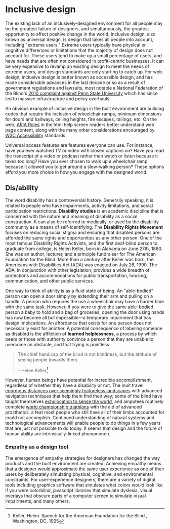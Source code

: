 # Inclusive design

The existing lack of an inclusively-designed environment for all people may be the greatest failure of designers, and simultaneously, the greatest opportunity to affect positive change in the world. Inclusive design, also known as universal design, is design that takes all people into account, including "extreme users." Extreme users typically have physical or cognitive differences or limitations that the majority of design does not account for. These users tend to make up a small percentage of users, and have needs that are often not considered in profit-centric businesses. It can be very expensive to revamp an existing design to meet the needs of extreme users, and design standards are only starting to catch up. For web design, inclusive design is better known as accessible design, and has made considerable advances in the last decade or so as a result of government regulations and lawsuits, most notable a National Federation of the Blind's [2010 complaint against Penn State University](https://nfb.org/node/1026) which has since led to massive infrastructure and policy overhauls.

An obvious example of inclusive design in the built environment are building codes that require the inclusion of wheelchair ramps, minimum dimensions for doors and hallways, ceiling heights, fire escapes, railings, etc. On the web, [ARIA Roles](https://www.w3.org/TR/wai-aria/roles) in the html help screen readers better understand web page content, along with the many other considerations encouraged by [W3C Accessibility](https://www.w3.org/standards/webdesign/accessibility) standards.

Universal access features are features everyone can use. For instance, have you ever watched TV or video with closed captions on? Have you read the transcript of a video or podcast rather than watch or listen because it takes too long? Have you ever chosen to walk up a wheelchair ramp because it allowed you to get around a slow-walking person? These options afford you more choice in how you engage with the designed world.

## Dis/ability

The word disability has a controversial history. Generally speaking, it is related to people who have impairments, activity limitations, and social participation restrictions. **Disability studies** is an academic discipline that is concerned with the nature and meaning of disability as a social construction. It can also be referred to medically, or used by the disability community as a means of self-identifying. The **Disability Rights Movement** focuses on reducing social stigma and ensuring that disabled persons are afforded the same rights and opportunities as any other person. One of the most famous Disability Rights Activists, and the first deaf-blind person to graduate from college, is Helen Keller, born in Alabama on June 27th, 1880. She was an author, lecturer, and a principle fundraiser for The American Foundation for the Blind. More than a century after Keller was born, the Americans with Disabilities Act \(ADA\) was enacted on July 26, 1990. The ADA, in conjunction with other legislation, provides a wide breadth of protections and accommodations for public transportation, housing, communication, and other public services.

One way to think of ability is as a fluid state of being. An "able-bodied" person can open a door simply by extending their arm and pulling on a handle. A person who requires the use a wheelchair may have a harder time with the same task. However, if you were to give the same able-bodied person a baby to hold and a bag of groceries, opening the door using hands has now become all but impossible—a temporary impairment that has design implications. An affordance that exists for one person does not necessarily exist for another. A potential consequence of labeling someone as disabled is the affliction of **learned helplessness**, a process by which peers or those with authority convince a person that they are unable to overcome an obstacle, and that trying is pointless.

> The chief handicap of the blind is not blindness, but the attitude of seeing people towards them.
>
> – Helen Keller[^1]

However, human beings have potential for incredible accomplishment, regardless of whether they have a disability or not. The Inuit travel [enormous distances over seemingly featureless landscapes](http://www.sensorystudies.org/inuit-orienting-traveling-along-familiar-horizons/) with advanced navigation techniques that help them find their way; some of the blind have taught themselves [echolocation to sense the world](https://www.youtube.com/watch?v=ob-P2a6Mrjs), and amputees routinely complete [world championship triathlons](http://www.scottrigsby.com/ach.html) with the aid of advanced prosthetics, a feat most people who still have all of their limbs accounted for could not accomplish. Continued understanding of natural systems and technological advancements will enable people to do things in a few years that are just not possible to do today. It seems that design and the future of human ability are intrinsically-linked phenomenon.

### Empathy as a design tool

The emergence of empathy strategies for designers has changed the way products and the built environment are created. Achieving empathy means that a designer would approximate the same user experience as one of their users by deliberately simulating physical, cognitive, and environmental constraints. For user-experience designers, there are a variety of digital tools including graphics software that simulates what colors would look like if you were colorblind, javascript libraries that simulate dyslexia, visual overlays that obscure parts of a computer screen to simulate visual impairments, and many others.

[^1]: Keller, Helen. Speech for the American Foundation for the Blind , Washington, DC, 1925
